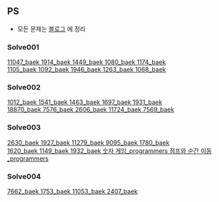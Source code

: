 ## PS
- 모든 문제는 [블로그](https://velog.io/@sksk713) 에 정리

### Solve001
[11047_baek 1914_baek 1449_baek 1080_baek 1174_baek <br> 1105_baek 1092_baek 1946_baek 1263_baek 1068_baek](https://velog.io/@sksk713/1%EC%A3%BC%EC%B0%A8)
### Solve002
[1012_baek 1541_baek 1463_baek 1697_baek 1931_baek <br> 18870_baek 7576_baek 2606_baek 11724_baek 7569_baek](https://velog.io/@sksk713/2%EC%A3%BC%EC%B0%A8)
### Solve003
[2630_baek 1927_baek 11279_baek 9095_baek 1780_baek <br> 1620_baek 1149_baek 1932_baek 숫자 게임_programmers 점프와 순간 이동_programmers](https://velog.io/@sksk713/3%EC%A3%BC%EC%B0%A8)
### Solve004
[7662_baek 1753_baek 11053_baek 2407_baek](https://velog.io/@sksk713/4%EC%A3%BC%EC%B0%A8)